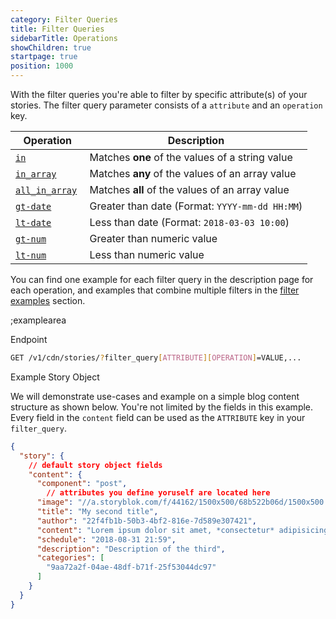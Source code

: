 ```yaml
---
category: Filter Queries
title: Filter Queries
sidebarTitle: Operations
showChildren: true
startpage: true
position: 1000
---
```


With the filter queries you're able to filter by specific attribute(s) of your stories. The filter query parameter consists of a `attribute` and an `operation` key.  

| Operation | Description |
|----|---------|
| [`in`](#filter-queries/operation-in) | Matches **one** of the values of a string value |
| [`in_array`](#filter-queries/operation-in-array) | Matches **any** of the values of an array value |
| [`all_in_array`](#filter-queries/operation-all-in-array) | Matches **all** of the values of an array value |
| [`gt-date`](#filter-queries/operation-gt-date) | Greater than date (Format: `YYYY-mm-dd HH:MM`) |
| [`lt-date`](#filter-queries/operation-lt-date) | Less than date (Format: `2018-03-03 10:00`) |
| [`gt-num`](#filter-queries/operation-gt-num) | Greater than numeric value |
| [`lt-num`](#filter-queries/operation-lt-num) | Less than numeric value |

You can find one example for each filter query in the description page for each operation, and examples that combine multiple filters in the [filter examples](#examples/filtering/filters) section.

;examplearea

Endpoint

```bash
GET /v1/cdn/stories/?filter_query[ATTRIBUTE][OPERATION]=VALUE,...
```

Example Story Object

We will demonstrate use-cases and example on a simple blog content structure as shown below. You're not limited by the fields in this example. Every field in the `content` field can be used as the `ATTRIBUTE` key in your `filter_query`.

```json
{
  "story": {
    // default story object fields
    "content": {
      "component": "post",
        // attributes you define yoruself are located here
      "image": "//a.storyblok.com/f/44162/1500x500/68b522b06d/1500x500.jpeg",
      "title": "My second title",
      "author": "22f4fb1b-50b3-4bf2-816e-7d589e307421",
      "content": "Lorem ipsum dolor sit amet, *consectetur* adipisicing elit, sed do eiusmod",
      "schedule": "2018-08-31 21:59",
      "description": "Description of the third",
      "categories": [
        "9aa72a2f-04ae-48df-b71f-25f53044dc97"
      ]
    }
  }
}
```